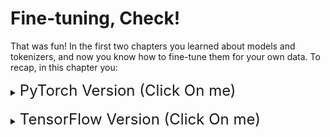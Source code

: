 

# Fine-tuning, Check!



That was fun! In the first two chapters you learned about models and tokenizers, and now you know how to fine-tune them for your own data. To recap, in this chapter you:

<details><summary><span style="font-size: 1.5rem;">PyTorch Version (Click On me)</span></summary>

* Learned about datasets in the [Hub](https://huggingface.co/datasets)
* Learned how to load and preprocess datasets, including using dynamic padding and collators
* Implemented your own fine-tuning and evaluation of a model
* Implemented a lower-level training loop
* Used 🤗 Accelerate to easily adapt your training loop so it works for multiple GPUs or TPUs

</details><br><details><summary><span style="font-size: 1.5rem;">TensorFlow Version (Click On me)</span></summary>

* Learned about datasets in the [Hub](https://huggingface.co/datasets)
* Learned how to load and preprocess datasets
* Learned how to fine-tune and evaluate a model with Keras
* Implemented a custom metric


</details><br>
